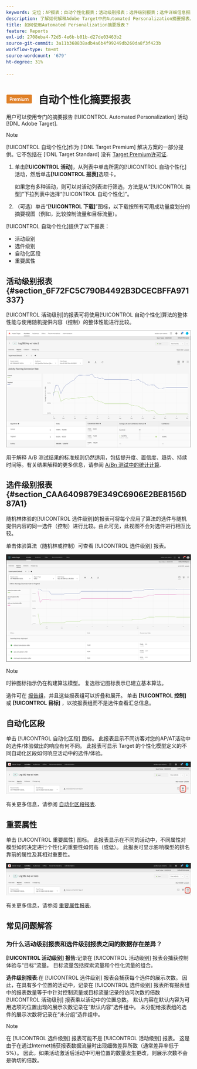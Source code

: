 ```yaml
---
keywords: 定位；AP报表；自动个性化报表；活动级别报表；选件级别报表；选件详细信息报表；常见问题解答
description: 了解如何解释Adobe Target中的Automated Personalization摘要报表。 您可以从此报表切换到自动化区段和重要属性报表。
title: 如何使用Automated Personalization摘要报表？
feature: Reports
exl-id: 2708eba4-72d5-4e6b-b01b-d27de03463b2
source-git-commit: 3a11b368838adb4a6b4f99249db260da8f3f423b
workflow-type: tm+mt
source-wordcount: '679'
ht-degree: 31%

---
```


# ![PREMIUM](/help/main/assets/premium.png) 自动个性化摘要报表

用户可以使用专门的摘要报告 [!UICONTROL Automated Personalization] 活动 [!DNL Adobe Target].

>[!NOTE]
>
>[!UICONTROL 自动个性化]作为 [!DNL Target Premium] 解决方案的一部分提供。它不包括在 [!DNL Target Standard] 没有 [Target Premium许可证](/help/main/c-intro/intro.md#premium).

1. 单击&#x200B;**[!UICONTROL 活动]**，从列表中单击所需的[!UICONTROL 自动个性化]活动，然后单击&#x200B;**[!UICONTROL 报表]**&#x200B;选项卡。

   如果您有多种活动，则可以对活动列表进行筛选，方法是从“[!UICONTROL 类型]”下拉列表中选择“[!UICONTROL 自动个性化]”。

1. （可选）单击“**[!UICONTROL 下载]**”图标，以下载按所有可用成功量度划分的摘要视图（例如，比较控制流量和目标流量）。

[!UICONTROL 自动个性化]提供了以下报表：

* 活动级别
* 选件级别
* 自动化区段
* 重要属性

## 活动级别报表 {#section_6F72FC5C790B4492B3DCECBFFA971337}

[!UICONTROL 活动级别]的报表可将使用[!UICONTROL 自动个性化]算法的整体性能与使用随机提供内容（控制）的整体性能进行比较。

![活动级别的报表](/help/main/c-reports/assets/box_plot_ap.png)

用于解释 A/B 测试结果的标准规则仍然适用，包括提升度、置信度、趋势、持续时间等。有关结果解释的更多信息，请参阅 [A/Bn 测试中的统计计算](/help/main/c-reports/statistical-methodology/statistical-calculations.md).

## 选件级别报表 {#section_CAA6409879E349C6906E2BE8156D87A1}

随机林体验的[!UICONTROL 选件级别]的报表可将每个应用了算法的选件与随机提供内容的同一选件（控制）进行比较。由此可见，此视图不会对选件进行相互比较。

单击体验算法（随机林或控制）可查看 [!UICONTROL 选件级别] 报表。

![Adobe Target中的选件级别报表](/help/main/c-reports/assets/ap_OfferLevelRpt.png)

>[!NOTE]
>
>时钟图标指示仍在构建算法模型。 复选标记图标表示已建立基本算法。

选件可在 [报告组](/help/main/c-activities/t-automated-personalization/offer-reporting-groups-in-automated-personalization.md)，并且这些报表组可以折叠和展开。 单击 **[!UICONTROL 控制]** 或 **[!UICONTROL 目标]** ，以按报表组而不是选件查看汇总信息。

## 自动化区段

单击 [!UICONTROL 自动化区段] 图标。 此报表显示不同访客对您的AP/AT活动中的选件/体验做出的响应有何不同。 此报表可显示 Target 的个性化模型定义的不同自动化区段如何响应活动中的选件/体验。

![“自动化区段”图标](/help/main/c-reports/assets/icon-automated-sements-ap.png)

有关更多信息，请参阅 [自动化区段报表](/help/main/c-reports/c-personalization-insights-reports/automated-segments-report.md).

## 重要属性

单击 [!UICONTROL 重要属性] 图标。 此报表显示在不同的活动中，不同属性对模型如何决定进行个性化的重要性如何高（或低）。 此报表可显示影响模型的排名靠前的属性及其相对重要性。

![“重要属性”图标](/help/main/c-reports/assets/icon-important-attributes-ap.png)

有关更多信息，请参阅 [重要属性报表](/help/main/c-reports/c-personalization-insights-reports/important-attributes-report.md).

## 常见问题解答

### 为什么活动级别报表和选件级别报表之间的数据存在差异？

**[!UICONTROL 活动级别] 报告**:记录在 [!UICONTROL 活动级别] 报表会捕获控制体验与“目标”流量。 目标流量包括探索流量和个性化流量的组合。

**选件级别报表**:在 [!UICONTROL 选件级别] 报表会捕获每个选件的展示次数。 因此，在具有多个位置的活动中，记录在 [!UICONTROL 选件级别] 报表所有报表组中的报表数量等于中针对控制流量或目标流量记录的访问次数的倍数 [!UICONTROL 活动级别] 报表乘以活动中的位置总数。 默认内容在默认内容为可用选项的位置出现的展示次数记录在“默认内容”选件组中。 未分配给报表组的选件的展示次数将记录在“未分组”选件组中。

>[!NOTE]
>
>在 [!UICONTROL 选件级别] 报表可能不是 [!UICONTROL 活动级别] 报表。 这是由于在通过Internet捕获报表数据流量时出现细微差异所致（通常差异率低于5%）。 因此，如果活动激活后活动中可用位置的数量发生更改，则展示次数不会是确切的倍数。
